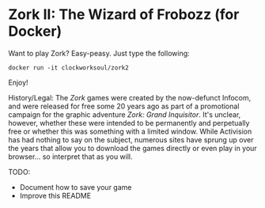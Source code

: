 # Zork II: The Wizard of Frobozz (for Docker)

Want to play Zork? Easy-peasy. Just type the following:

`docker run -it clockworksoul/zork2`

Enjoy!

History/Legal: The _Zork_ games were created by the now-defunct Infocom, and were released for free some 20 years ago as part of a promotional campaign for the graphic adventure _Zork: Grand Inquisitor_.  It's unclear, however, whether these were intended to be permanently and perpetually free or whether this was something with a limited window. While Activision has had nothing to say on the subject, numerous sites have sprung up over the years that allow you to download the games directly or even play in your browser... so interpret that as you will.

TODO:
* Document how to save your game
* Improve this README
